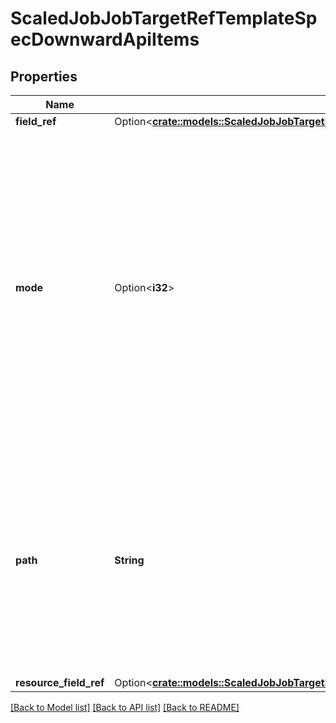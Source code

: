 # ScaledJobJobTargetRefTemplateSpecDownwardApiItems

## Properties

Name | Type | Description | Notes
------------ | ------------- | ------------- | -------------
**field_ref** | Option<[**crate::models::ScaledJobJobTargetRefTemplateSpecDownwardApiFieldRef**](ScaledJob_jobTargetRef_template_spec_downwardAPI_fieldRef.md)> |  | [optional]
**mode** | Option<**i32**> | Optional: mode bits to use on this file, must be a value between 0 and 0777. If not specified, the volume defaultMode will be used. This might be in conflict with other options that affect the file mode, like fsGroup, and the result can be other mode bits set. | [optional]
**path** | **String** | Required: Path is  the relative path name of the file to be created. Must not be absolute or contain the '..' path. Must be utf-8 encoded. The first item of the relative path must not start with '..' | 
**resource_field_ref** | Option<[**crate::models::ScaledJobJobTargetRefTemplateSpecDownwardApiResourceFieldRef**](ScaledJob_jobTargetRef_template_spec_downwardAPI_resourceFieldRef.md)> |  | [optional]

[[Back to Model list]](../README.md#documentation-for-models) [[Back to API list]](../README.md#documentation-for-api-endpoints) [[Back to README]](../README.md)


